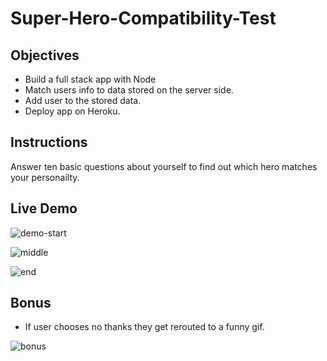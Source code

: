 # Super-Hero-Compatibility-Test

## Objectives
+ Build a full stack app with Node
+ Match users info to data stored on the server side.
+ Add user to the stored data.
+ Deploy app on Heroku.

## Instructions

Answer ten basic questions about yourself to find out which hero matches your personailty. 

## Live Demo

![demo-start](https://user-images.githubusercontent.com/28733244/31101735-f1e5f5a0-a79c-11e7-8452-b21adddd39b9.gif)


![middle](https://user-images.githubusercontent.com/28733244/31101699-d48782f8-a79c-11e7-93ea-25768ea3b405.gif)


![end](https://user-images.githubusercontent.com/28733244/31101652-b9c2cd92-a79c-11e7-899d-30a34d68a2ea.gif)

## Bonus 

+ If user chooses no thanks they get rerouted to a funny gif.

![bonus](https://user-images.githubusercontent.com/28733244/31111367-8ac50c6e-a7db-11e7-988c-693be35017a4.gif)
